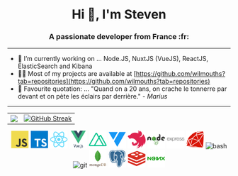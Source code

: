 <h1 align="center">Hi 👋, I'm Steven</h1>
<h3 align="center">A passionate developer from France :fr:</h3>

---

- 🔭 I’m currently working on ... Node.JS, NuxtJS (VueJS), ReactJS, ElasticSearch and Kibana
- 👨‍💻 Most of my projects are available at [https://github.com/wilmouths?tab=repositories](https://github.com/wilmouths?tab=repositories)
- 💬 Favourite quotation: ... "Quand on a 20 ans, on crache le tonnerre par devant et on pète les éclairs par derrière." - *Marius*

---

<table align="center">
  <tbody>
    <tr>
      <td>
        <picture align="center">
          <source 
            srcset="https://github-readme-stats.vercel.app/api?username=wilmouths&show_icons=true&theme=tokyonight&count_private=true&include_all_commits=2018&bg_color=00000000&icon_color=006AFF&title_color=006AFF&text_color=006AFF"
            media="(prefers-color-scheme: dark)"
          />
          <source
            srcset="https://github-readme-stats.vercel.app/api?username=wilmouths&show_icons=true&count_private=true&include_all_commits=2018&bg_color=00000000&icon_color=006AFF&title_color=006AFF&text_color=006AFF"
            media="(prefers-color-scheme: light), (prefers-color-scheme: no-preference)"
          />
          <img src="https://github-readme-stats.vercel.app/api?username=wilmouths&show_icons=true&count_private=true&include_all_commits=2018&bg_color=00000000&icon_color=006AFF&title_color=006AFF&text_color=006AFF" align="center" />
        </picture>
      </td>
      <td>
        <a href="https://streak-stats.demolab.com?user=wilmouths&theme=transparent&border_radius=5">
          <img src="https://streak-stats.demolab.com?user=wilmouths&theme=transparent&border_radius=5" alt="GitHub Streak" />
        </a>
      </td>
    </tr>
  </tbody>
</table>

<p align="center">
  <img src="https://raw.githubusercontent.com/devicons/devicon/master/icons/javascript/javascript-original.svg" alt="javascript" width="40" height="40"/>
  <img src="https://raw.githubusercontent.com/devicons/devicon/master/icons/typescript/typescript-plain.svg" alt="typescript" width="40" height="40"/>
  <img src="https://raw.githubusercontent.com/devicons/devicon/master/icons/react/react-original.svg" alt="react" width="40" height="40"/>
  <img src="https://raw.githubusercontent.com/devicons/devicon/master/icons/vuejs/vuejs-original-wordmark.svg" alt="vuejs" width="40" height="40"/>
  <img src="https://raw.githubusercontent.com/devicons/devicon/master/icons/nuxtjs/nuxtjs-plain.svg" alt="nuxtjs" width="40" height="40"/>
  <img src="https://raw.githubusercontent.com/devicons/devicon/master/icons/vuetify/vuetify-plain.svg" alt="vuetify" width="40" height="40"/>
  <img src="https://raw.githubusercontent.com/devicons/devicon/master/icons/nestjs/nestjs-plain.svg" alt="nestjs" width="40" height="40"/>
  <img src="https://raw.githubusercontent.com/devicons/devicon/master/icons/nodejs/nodejs-original-wordmark.svg" alt="nodejs" width="40" height="40"/>
  <img src="https://raw.githubusercontent.com/devicons/devicon/master/icons/express/express-original-wordmark.svg" alt="express" width="40" height="40"/>
  <img src="https://raw.githubusercontent.com/devicons/devicon/master/icons/ruby/ruby-plain.svg" alt="ruby" width="40" height="40"/>
  <img src="https://www.vectorlogo.zone/logos/gnu_bash/gnu_bash-icon.svg" alt="bash" width="40" height="40"/>
  <img src="https://www.vectorlogo.zone/logos/git-scm/git-scm-icon.svg" alt="git" width="40" height="40"/>
  <img src="https://raw.githubusercontent.com/devicons/devicon/master/icons/mongodb/mongodb-original-wordmark.svg" alt="mongodb" width="40" height="40"/>
  <img src="https://raw.githubusercontent.com/devicons/devicon/master/icons/postgresql/postgresql-plain.svg" alt="postgresql" width="40" height="40"/>
  <img src="https://raw.githubusercontent.com/devicons/devicon/master/icons/redis/redis-plain.svg" alt="redis" width="40" height="40"/>
  <img src="https://raw.githubusercontent.com/devicons/devicon/master/icons/nginx/nginx-original.svg" alt="nginx" width="40" height="40"/>
</p>


<!-- <p align="right"> <img src="https://komarev.com/ghpvc/?username=wilmouths" alt="wilmouths" /> </p> -->
